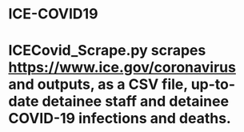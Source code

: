 # ICE-COVID19
# ICECovid_Scrape.py scrapes https://www.ice.gov/coronavirus and outputs, as a CSV file, up-to-date detainee staff and detainee COVID-19 infections and deaths.


